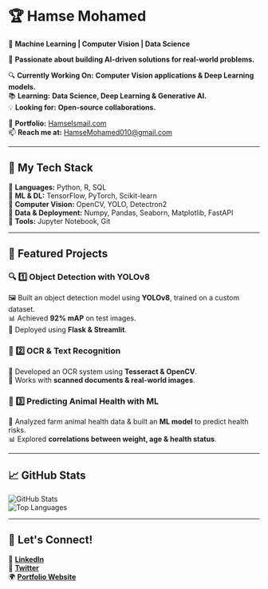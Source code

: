 # 🏆 **Hamse Mohamed**  
📌 **Machine Learning | Computer Vision | Data Science**  

🚀 **Passionate about building AI-driven solutions for real-world problems.**  

🔍 **Currently Working On:** **Computer Vision applications & Deep Learning models.**  
📚 **Learning:** **Data Science, Deep Learning & Generative AI.**  
💡 **Looking for:** **Open-source collaborations.**  

🔗 **Portfolio:** [HamseIsmail.com](#)  
📫 **Reach me at:** [HamseMohamed010@gmail.com](#)  

---

## 🚀 **My Tech Stack**  
🔹 **Languages:** Python, R, SQL  
🔹 **ML & DL:** TensorFlow, PyTorch, Scikit-learn  
🔹 **Computer Vision:** OpenCV, YOLO, Detectron2  
🔹 **Data & Deployment:** Numpy, Pandas, Seaborn, Matplotlib, FastAPI  
🔹 **Tools:** Jupyter Notebook, Git 

---

## 📌 **Featured Projects**  

### 🔍 **1️⃣ Object Detection with YOLOv8**  
🖼️ Built an object detection model using **YOLOv8**, trained on a custom dataset.  
📊 Achieved **92% mAP** on test images.  
🚀 Deployed using **Flask & Streamlit**.  

### 📝 **2️⃣ OCR & Text Recognition**  
📄 Developed an OCR system using **Tesseract & OpenCV**.  
🎯 Works with **scanned documents & real-world images**.  

### 🧠 **3️⃣ Predicting Animal Health with ML**  
🔬 Analyzed farm animal health data & built an **ML model** to predict health risks.  
📊 Explored **correlations between weight, age & health status**.  

---

## 📈 **GitHub Stats**  

![GitHub Stats](https://github-readme-stats.vercel.app/api?username=HamseMoismaila&show_icons=true&theme=radical)  
![Top Languages](https://github-readme-stats.vercel.app/api/top-langs/?username=HamseMoismaila&layout=compact&theme=radical) 

---

## 📢 **Let's Connect!**  
🔗 [**LinkedIn**](https://www.linkedin.com/in/hamse-mohamed-ds-101410243/)  
💬 [**Twitter**](#)  
🌍 [**Portfolio Website**](HamseIsmail.com)  
